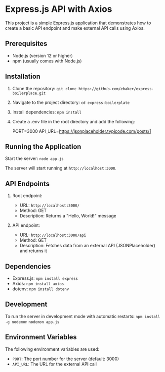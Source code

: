 # Express.js API with Axios

This project is a simple Express.js application that demonstrates how to create a basic API endpoint and make external API calls using Axios.

## Prerequisites

- Node.js (version 12 or higher)
- npm (usually comes with Node.js)

## Installation

1. Clone the repository:
   `git clone https://github.com/ebaker/express-boilerplace.git`

2. Navigate to the project directory:
   `cd express-boilerplate`

3. Install dependencies:
   `npm install`

4. Create a .env file in the root directory and add the following:

   PORT=3000
   API_URL=https://jsonplaceholder.typicode.com/posts/1

## Running the Application

Start the server:
`node app.js`

The server will start running at `http://localhost:3000`.

## API Endpoints

1. Root endpoint:
   - URL: `http://localhost:3000/`
   - Method: GET
   - Description: Returns a "Hello, World!" message

2. API endpoint:
   - URL: `http://localhost:3000/api`
   - Method: GET
   - Description: Fetches data from an external API (JSONPlaceholder) and returns it

## Dependencies

- Express.js: `npm install express`
- Axios: `npm install axios`
- dotenv: `npm install dotenv`

## Development

To run the server in development mode with automatic restarts:
`npm install -g nodemon`
`nodemon app.js`

## Environment Variables

The following environment variables are used:

- `PORT`: The port number for the server (default: 3000)
- `API_URL`: The URL for the external API call


